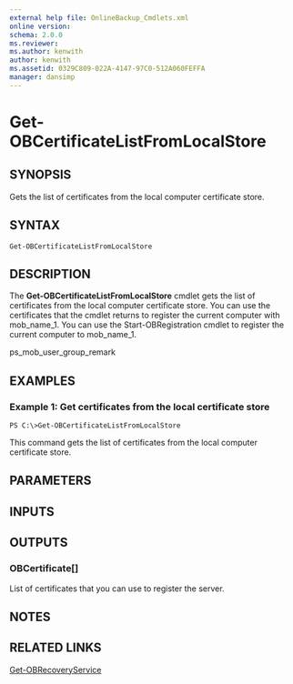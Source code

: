 ```yaml
---
external help file: OnlineBackup_Cmdlets.xml
online version: 
schema: 2.0.0
ms.reviewer:
ms.author: kenwith
author: kenwith
ms.assetid: 0329C809-022A-4147-97C0-512A060FEFFA
manager: dansimp
---
```


# Get-OBCertificateListFromLocalStore

## SYNOPSIS
Gets the list of certificates from the local computer certificate store.

## SYNTAX

```
Get-OBCertificateListFromLocalStore
```

## DESCRIPTION
The **Get-OBCertificateListFromLocalStore** cmdlet gets the list of certificates from the local computer certificate store.
You can use the certificates that the cmdlet returns to register the current computer with mob_name_1.
You can use the Start-OBRegistration cmdlet to register the current computer to mob_name_1.

ps_mob_user_group_remark

## EXAMPLES

### Example 1: Get certificates from the local certificate store
```
PS C:\>Get-OBCertificateListFromLocalStore
```

This command gets the list of certificates from the local computer certificate store.

## PARAMETERS

## INPUTS

## OUTPUTS

### OBCertificate[]
List of certificates that you can use to register the server.

## NOTES

## RELATED LINKS

[Get-OBRecoveryService](./Get-OBRecoveryService.md)

